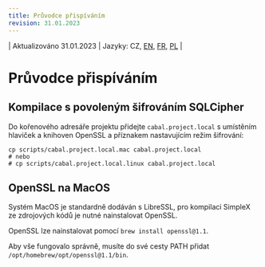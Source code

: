 ```yaml
---
title: Průvodce přispíváním
revision: 31.01.2023
---
```

| Aktualizováno 31.01.2023 | Jazyky: CZ, [EN](/docs/CONTRIBUTING.md), [FR](/docs/lang/fr/CONTRIBUTING.md), [PL](/docs/lang/pl/CONTRIBUTING.md) |

# Průvodce přispíváním

## Kompilace s povoleným šifrováním SQLCipher

Do kořenového adresáře projektu přidejte `cabal.project.local` s umístěním hlaviček a knihoven OpenSSL a příznakem nastavujícím režim šifrování:

```
cp scripts/cabal.project.local.mac cabal.project.local
# nebo
# cp scripts/cabal.project.local.linux cabal.project.local
```

## OpenSSL na MacOS

Systém MacOS je standardně dodáván s LibreSSL, pro kompilaci SimpleX ze zdrojových kódů je nutné nainstalovat OpenSSL.

OpenSSL lze nainstalovat pomocí `brew install openssl@1.1`.

Aby vše fungovalo správně, musíte do své cesty PATH přidat `/opt/homebrew/opt/openssl@1.1/bin`.
